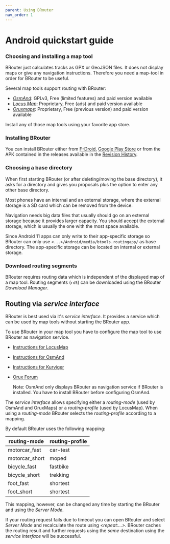 ```yaml
---
parent: Using BRouter
nav_order: 1
---
```


# Android quickstart guide

### Choosing and installing a map tool

BRouter just calculates tracks as GPX or GeoJSON files. It does not display maps
or give any navigation instructions. Therefore you need a map-tool in order for
BRouter to be useful.

Several map tools support routing with BRouter:

- [_OsmAnd_](http://www.osmand.net): GPLv3, Free (limited features) and paid version available
- [_Locus Map_](http://www.locusmap.eu): Proprietary, Free (ads) and paid version available
- [_Oruxmaps_](http://www.oruxmaps.com): Proprietary, Free (previous version) and paid version
  available

Install any of those map tools using your favorite app store.

### Installing BRouter

You can install BRouter either from
[F-Droid](https://f-droid.org/packages/btools.routingapp), [Google Play
Store](https://play.google.com/store/apps/details?id=btools.routingapp) or from
the APK contained in the releases available in the [Revision
History](https://brouter.de/brouter/revisions.html).

### Choosing a base directory

When first starting BRouter (or after deleting/moving the base directory), it
asks for a directory and gives you proposals plus the option to enter any other
base directory.

Most phones have an internal and an external storage, where the external storage
is a SD card which can be removed from the device.

Navigation needs big data files that usually should go on an external storage
because it provides larger capacity. You should accept the external storage,
which is usually the one with the most space available.

Since Android 11 apps can only write to their app-specific storage so BRouter
can only use `<...>/Android/media/btools.routingapp/` as base directory. The
app-specific storage can be located on internal or external storage.

### Download routing segments

BRouter requires routing data which is independent of the displayed map of a map
tool. Routing segments (`rd5`) can be downloaded using the BRouter _Download
Manager_.

## Routing via _service interface_

BRouter is best used via it's _service interface_. It provides a service which
can be used by map tools without starting the BRouter app.

To use BRouter in your map tool you have to configure the map tool to use
BRouter as navigation service.

- [Instructions for LocusMap](https://docs.locusmap.eu/doku.php?id=manual:faq:how_to_navigate_offline)
- [Instructions for OsmAnd](osmand.md)
- [Instructions for Kurviger](https://docs.kurviger.de/start?id=app/offline_routing)
- [Orux Forum](https://oruxmaps.org/forum/)

  Note: OsmAnd only displays BRouter as navigation service if BRouter is
  installed. You have to install BRouter before configuring OsmAnd.

The _service interface_ allows specifying either a _routing-mode_ (used by OsmAnd
and OruxMaps) or a _routing-profile_ (used by LocusMap). When using a
_routing-mode_ BRouter selects the _routing-profile_ according to a mapping.

By default BRouter uses the following mapping:

| routing-mode   | routing-profile |
|----------------|-----------------|
| motorcar_fast  | car-test        |
| motorcar_short | moped           |
| bicycle_fast   | fastbike        |
| bicycle_short  | trekking        |
| foot_fast      | shortest        |
| foot_short     | shortest        |

This mapping, however, can be changed any time by starting the BRouter and using
the _Server Mode_.

If your routing request fails due to timeout you can open BRouter and select
_Server Mode_ and recalculate the route using _\<repeat:...\>_. BRouter caches
the routing result and further requests using the _same_ destination using the
_service interface_ will be successful.
